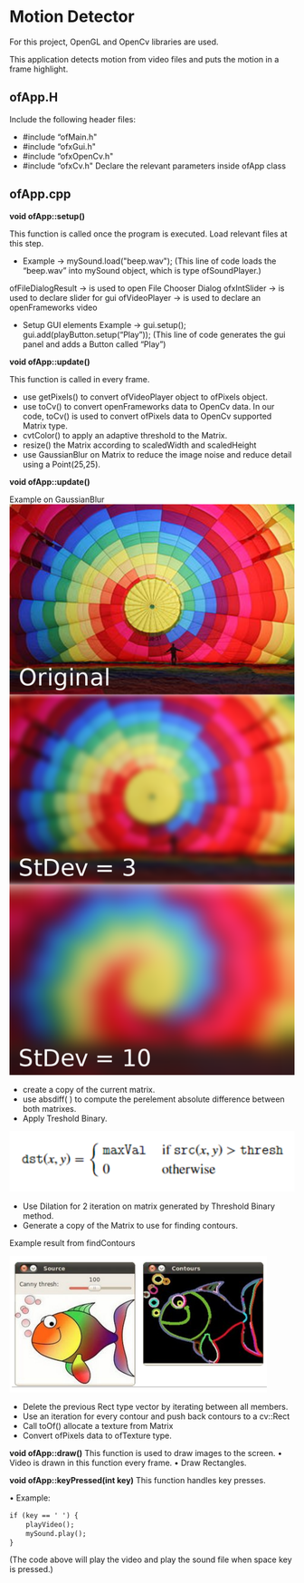 ﻿# Motion Detector

For this project, OpenGL and OpenCv libraries are used.

This application detects motion from video files and puts the motion in a frame highlight.

## ofApp.H
 Include the following header files: 
 - #include “ofMain.h" 
 - #include “ofxGui.h" 
 - #include “ofxOpenCv.h" 
 - #include “ofxCv.h" 
 Declare the relevant parameters inside ofApp class

## ofApp.cpp
**void ofApp::setup()**

This function is called once the program is executed. Load relevant files at this step. 

 -  Example -> mySound.load("beep.wav"); (This line of code loads the “beep.wav” into mySound object, which is type ofSoundPlayer.)

ofFileDialogResult -> is used to open File Chooser Dialog 
ofxIntSlider -> is used to declare slider for gui 
ofVideoPlayer -> is used to declare an openFrameworks video 

 - Setup GUI elements Example -> gui.setup(); gui.add(playButton.setup(“Play”)); (This line of code generates the gui panel and adds a Button called “Play”)

**void ofApp::update()**

This function is called in every frame.

 - use getPixels() to convert ofVideoPlayer object to ofPixels object.
 - use toCv() to convert openFrameworks data to OpenCv data. In our code, toCv() is used to convert ofPixels data to OpenCv supported Matrix type.
 - cvtColor() to apply an adaptive threshold to the Matrix.
 - resize() the Matrix according to scaledWidth and scaledHeight
 - use GaussianBlur on Matrix to reduce the image noise and reduce detail using a Point(25,25).

**void ofApp::update()**

Example on GaussianBlur
![alt text](https://github.com/berkeliboz/Motion-Detector/blob/master/images/1200px-Cappadocia_Gaussian_Blur.svg.png)

- create a copy of the current matrix. 
- use absdiff( ) to compute the perelement absolute difference between both matrixes.
- Apply Treshold Binary.

![alt text](https://github.com/berkeliboz/Motion-Detector/blob/master/images/Capture.PNG)

- Use Dilation for 2 iteration on matrix generated by Threshold Binary method. 
- Generate a copy of the Matrix to use for finding contours.


Example result from findContours

![alt text](https://github.com/berkeliboz/Motion-Detector/blob/master/images/Capture1.PNG)

- Delete the previous Rect type vector by iterating between all members. 
- Use an iteration for every contour and push back contours to a cv::Rect 
- Call toOf() allocate a texture from Matrix 
- Convert ofPixels data to ofTexture type.


**void ofApp::draw()** 
This function is used to draw images to the screen. 
	• Video is drawn in this function every frame. 
	• Draw Rectangles. 

**void ofApp::keyPressed(int key)** 
	This function handles key presses. 	
 
 • Example: 
	  	
	if (key == ' ') { 
		playVideo(); 
		mySound.play(); 
	} 

(The code above will play the video and play the sound file when space key is pressed.)
